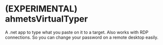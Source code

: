 # (EXPERIMENTAL) ahmetsVirtualTyper
A .net app to type what you paste on it to a target. Also works with RDP connections. So you can change your password on a remote desktop easily.
